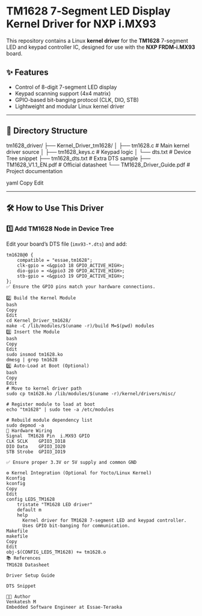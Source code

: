 # TM1628 7‑Segment LED Display Kernel Driver for NXP i.MX93

This repository contains a Linux **kernel driver** for the **TM1628** 7-segment LED and keypad controller IC, designed for use with the **NXP FRDM-i.MX93** board.

## ✨ Features

- Control of 8-digit 7-segment LED display
- Keypad scanning support (4x4 matrix)
- GPIO-based bit-banging protocol (CLK, DIO, STB)
- Lightweight and modular Linux kernel driver

---

## 📁 Directory Structure

tm1628_driver/
├── Kernel_Driver_tm1628/
│ ├── tm1628.c # Main kernel driver source
│ ├── tm1628_keys.c # Keypad logic
│ └── dts.txt # Device Tree snippet
├── tm1628_dts.txt # Extra DTS sample
├── TM1628_V1.1_EN.pdf # Official datasheet
└── TM1628_Driver_Guide.pdf # Project documentation

yaml
Copy
Edit

---

## 🛠️ How to Use This Driver

### 1️⃣ Add TM1628 Node in Device Tree

Edit your board’s DTS file (`imx93-*.dts`) and add:

```dts
tm1628@0 {
    compatible = "essae,tm1628";
    clk-gpio = <&gpio3 18 GPIO_ACTIVE_HIGH>;
    dio-gpio = <&gpio3 20 GPIO_ACTIVE_HIGH>;
    stb-gpio = <&gpio3 19 GPIO_ACTIVE_HIGH>;
};
✅ Ensure the GPIO pins match your hardware connections.

2️⃣ Build the Kernel Module
bash
Copy
Edit
cd Kernel_Driver_tm1628/
make -C /lib/modules/$(uname -r)/build M=$(pwd) modules
3️⃣ Insert the Module
bash
Copy
Edit
sudo insmod tm1628.ko
dmesg | grep tm1628
4️⃣ Auto-Load at Boot (Optional)
bash
Copy
Edit
# Move to kernel driver path
sudo cp tm1628.ko /lib/modules/$(uname -r)/kernel/drivers/misc/

# Register module to load at boot
echo "tm1628" | sudo tee -a /etc/modules

# Rebuild module dependency list
sudo depmod -a
🔌 Hardware Wiring
Signal	TM1628 Pin	i.MX93 GPIO
CLK	SCLK	GPIO3_IO18
DIO	Data	GPIO3_IO20
STB	Strobe	GPIO3_IO19

✅ Ensure proper 3.3V or 5V supply and common GND

⚙️ Kernel Integration (Optional for Yocto/Linux Kernel)
Kconfig
kconfig
Copy
Edit
config LEDS_TM1628
    tristate "TM1628 LED driver"
    default m
    help
      Kernel driver for TM1628 7-segment LED and keypad controller.
      Uses GPIO bit-banging for communication.
Makefile
makefile
Copy
Edit
obj-$(CONFIG_LEDS_TM1628) += tm1628.o
📚 References
TM1628 Datasheet

Driver Setup Guide

DTS Snippet

👨‍💻 Author
Venkatesh M
Embedded Software Engineer at Essae-Teraoka
